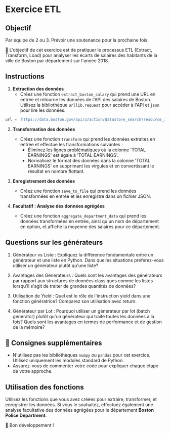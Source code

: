 # Exercice ETL 

## Objectif

Par équipe de 2 ou 3. Prévoir une soutenance pour la prochaine fois.

:rocket: L'objectif de cet exercice est de pratiquer le processus ETL (Extract, Transform, Load) pour analyser les écarts de salaires des habitants de la ville de Boston par département sur l'année 2018. 

## Instructions

1. **Extraction des données**
   - Créez une fonction `extract_boston_salary` qui prend une URL en entrée et retourne les données de l'API des salaires de Boston. Utilisez la bibliothèque `urllib.request` pour accéder à l'API et `json` pour lire les données.

```python
url = 'https://data.boston.gov/api/3/action/datastore_search?resource_id=31358fd1-849a-48e0-8285-e813f6efbdf1'
```

2. **Transformation des données**
   - Créez une fonction `transform` qui prend les données extraites en entrée et effectue les transformations suivantes :
      - Éliminez les lignes problématiques où la colonne 'TOTAL EARNINGS' est égale à 'TOTAL EARNINGS'.
      - Normalisez le format des données dans la colonne 'TOTAL EARNINGS' en supprimant les virgules et en convertissant le résultat en nombre flottant.

3. **Enregistrement des données**
   - Créez une fonction `save_to_file` qui prend les données transformées en entrée et les enregistre dans un fichier JSON.

4. **Facultatif : Analyse des données agrégées**
   - Créez une fonction `aggregate_department_data` qui prend les données transformées en entrée, ainsi qu'un nom de département en option, et affiche la moyenne des salaires pour ce département.


## Questions sur les générateurs

1. Générateur vs Liste : Expliquez la différence fondamentale entre un générateur et une liste en Python. Dans quelles situations préférez-vous utiliser un générateur plutôt qu'une liste?

1. Avantages des Générateurs : Quels sont les avantages des générateurs par rapport aux structures de données classiques comme les listes lorsqu'il s'agit de traiter de grandes quantités de données?

1. Utilisation de Yield : Quel est le rôle de l'instruction yield dans une fonction génératrice? Comparez son utilisation avec return.

1. Générateur par Lot : Pourquoi utiliser un générateur par lot (batch generator) plutôt qu'un générateur qui traite toutes les données à la fois? Quels sont les avantages en termes de performance et de gestion de la mémoire?

## :pill: Consignes supplémentaires
- N'utilisez pas les bibliothèques `numpy` ou `pandas` pour cet exercice. Utilisez uniquement les modules standard de Python.
- Assurez-vous de commenter votre code pour expliquer chaque étape de votre approche.

## Utilisation des fonctions

Utilisez les fonctions que vous avez créées pour extraire, transformer, et enregistrer les données. Si vous le souhaitez, effectuez également une analyse facultative des données agrégées pour le département **Boston Police Department**.

:rocket: Bon développement ! 